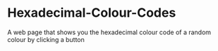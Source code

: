 # Hexadecimal-Colour-Codes
A web page that shows you the hexadecimal colour code of a random colour by clicking a button
